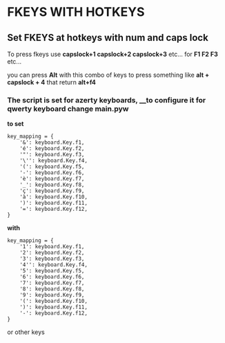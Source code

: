 # FKEYS WITH HOTKEYS
## Set FKEYS at hotkeys with num and caps lock

To press fkeys use __capslock+1 capslock+2 capslock+3__ etc...
                          for __F1 F2 F3__ etc...
                          
you can press __Alt__ with this combo of keys to press something like __alt + capslock + 4__ that return __alt+f4__

### The script is set for azerty keyboards, __to configure it for qwerty keyboard change main.pyw
__to set__
```
key_mapping = {
    '&': keyboard.Key.f1,
    'é': keyboard.Key.f2,
    '"': keyboard.Key.f3,
    '\'': keyboard.Key.f4,
    '(': keyboard.Key.f5,
    '-': keyboard.Key.f6,
    'è': keyboard.Key.f7,
    '_': keyboard.Key.f8,
    'ç': keyboard.Key.f9,
    'à': keyboard.Key.f10,
    ')': keyboard.Key.f11,
    '=': keyboard.Key.f12,
}
```
__with__
```
key_mapping = {
    '1': keyboard.Key.f1,
    '2': keyboard.Key.f2,
    '3': keyboard.Key.f3,
    '4'': keyboard.Key.f4,
    '5': keyboard.Key.f5,
    '6': keyboard.Key.f6,
    '7': keyboard.Key.f7,
    '8': keyboard.Key.f8,
    '9': keyboard.Key.f9,
    '(': keyboard.Key.f10,
    ')': keyboard.Key.f11,
    '-': keyboard.Key.f12,
}
```
or other keys
